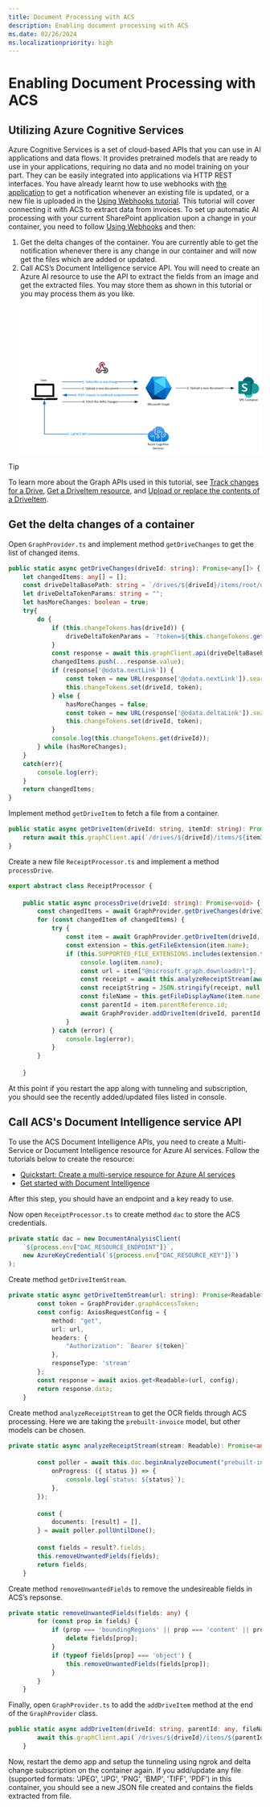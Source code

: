 ```yaml
---
title: Document Processing with ACS
description: Enabling document processing with ACS
ms.date: 02/26/2024
ms.localizationpriority: high
---
```


# Enabling Document Processing with ACS

## Utilizing Azure Cognitive Services
Azure Cognitive Services is a set of cloud-based APIs that you can use in AI applications and data flows. It provides pretrained models that are ready to use in your applications, requiring no data and no model training on your part. They can be easily integrated into applications via HTTP REST interfaces.
You have already learnt how to use webhooks with [the application](https://learn.microsoft.com/en-us/training/modules/sharepoint-embedded-create-app/) to get a notification whenever an existing file is updated, or a new file is uploaded in the [Using Webhooks tutorial](https://learn.microsoft.com/en-us/sharepoint/dev/embedded/tutorials/using-webhooks). This tutorial will cover connecting it with ACS to extract data from invoices.
To set up automatic AI processing with your current SharePoint application upon a change in your container, you need to follow [Using Webhooks](https://learn.microsoft.com/en-us/sharepoint/dev/embedded/tutorials/using-webhooks) and then:
1.	Get the delta changes of the container. You are currently able to get the notification whenever there is any change in our container and will now get the files which are added or updated.
2.	Call ACS’s Document Intelligence service API. You will need to create an Azure AI resource to use the API to extract the fields from an image and get the extracted files. You may store them as shown in this tutorial or you may process them as you like.
![document-processing](../images/Document-Processing.png)

> [!TIP]
> To learn more about the Graph APIs used in this tutorial, see [Track changes for a Drive](https://onedrive.visualstudio.com/OneDrive%20Service/_git/apidocs?path=/docs/rest-api/api/driveitem_delta.md), [Get a DriveItem resource](https://onedrive.visualstudio.com/OneDrive%20Service/_git/apidocs?path=/docs/rest-api/api/driveitem_get.md), and [Upload or replace the contents of a DriveItem](https://onedrive.visualstudio.com/OneDrive%20Service/_git/apidocs?path=/docs/rest-api/api/driveitem_put_content.md).


## Get the delta changes of a container
Open `GraphProvider.ts` and implement method `getDriveChanges` to get the list of changed items.
```ts
public static async getDriveChanges(driveId: string): Promise<any[]> {
    let changedItems: any[] = [];
    const driveDeltaBasePath: string = `/drives/${driveId}/items/root/delta`;
    let driveDeltaTokenParams: string = "";
    let hasMoreChanges: boolean = true;
    try{
        do {
            if (this.changeTokens.has(driveId)) {
                driveDeltaTokenParams = `?token=${this.changeTokens.get(driveId)}`
            }
            const response = await this.graphClient.api(driveDeltaBasePath + driveDeltaTokenParams).get();
            changedItems.push(...response.value);
            if (response['@odata.nextLink']) {
                const token = new URL(response['@odata.nextLink']).searchParams.get('token');
                this.changeTokens.set(driveId, token);
            } else {
                hasMoreChanges = false;
                const token = new URL(response['@odata.deltaLink']).searchParams.get('token');
                this.changeTokens.set(driveId, token);
            }
            console.log(this.changeTokens.get(driveId));
        } while (hasMoreChanges);
    }
    catch(err){
        console.log(err);
    }
    return changedItems;
}
```

Implement method `getDriveItem` to fetch a file from a container.
```ts
public static async getDriveItem(driveId: string, itemId: string): Promise<any> {
    return await this.graphClient.api(`/drives/${driveId}/items/${itemId}`).get();
}
```

Create a new file `ReceiptProcessor.ts` and implement a method `processDrive`.
```ts
export abstract class ReceiptProcessor {

    public static async processDrive(driveId: string): Promise<void> {
        const changedItems = await GraphProvider.getDriveChanges(driveId);
        for (const changedItem of changedItems) {
            try {
                const item = await GraphProvider.getDriveItem(driveId, changedItem.id);
                const extension = this.getFileExtension(item.name);
                if (this.SUPPORTED_FILE_EXTENSIONS.includes(extension.toLowerCase())) {
                    console.log(item.name);
                    const url = item["@microsoft.graph.downloadUrl"];
                    const receipt = await this.analyzeReceiptStream(await this.getDriveItemStream(url));
                    const receiptString = JSON.stringify(receipt, null, 2)
                    const fileName = this.getFileDisplayName(item.name) + "-extracted-fields.json";
                    const parentId = item.parentReference.id;
                    await GraphProvider.addDriveItem(driveId, parentId, fileName, receiptString);
                }
            } catch (error) {
                console.log(error);
            }
        }

    }
```  

At this point if you restart the app along with tunneling and subscription, you should see the recently added/updated files listed in console.

## Call ACS's Document Intelligence service API
To use the ACS Document Intelligence APIs, you need to create a Multi-Service or Document Intelligence resource for Azure AI services. Follow the tutorials below to create the resource:
- [Quickstart: Create a multi-service resource for Azure AI services](https://learn.microsoft.com/en-us/azure/ai-services/multi-service-resource?tabs=windows&pivots=azportal)
- [Get started with Document Intelligence](https://learn.microsoft.com/en-gb/azure/ai-services/document-intelligence/quickstarts/get-started-sdks-rest-api?view=doc-intel-3.1.0&viewFallbackFrom=form-recog-3.0.0&preserve-view=true&pivots=programming-language-javascript)

After this step, you should have an endpoint and a key ready to use.

Now open `ReceiptProcessor.ts` to create method `dac` to store the ACS credentials.
```ts
private static dac = new DocumentAnalysisClient(
    `${process.env["DAC_RESOURCE_ENDPOINT"]}`,
    new AzureKeyCredential(`${process.env["DAC_RESOURCE_KEY"]}`)
);
```

Create method `getDriveItemStream`.
```ts
private static async getDriveItemStream(url: string): Promise<Readable> {
        const token = GraphProvider.graphAccessToken;
        const config: AxiosRequestConfig = {
            method: "get",
            url: url,
            headers: {
                "Authorization": `Bearer ${token}`
            },
            responseType: 'stream'
        };
        const response = await axios.get<Readable>(url, config);
        return response.data;
    }
```

Create method `analyzeReceiptStream` to get the OCR fields through ACS processing. Here we are taking the `prebuilt-invoice` model, but other models can be chosen.
```ts
private static async analyzeReceiptStream(stream: Readable): Promise<any> {

        const poller = await this.dac.beginAnalyzeDocument("prebuilt-invoice", stream, {
            onProgress: ({ status }) => {
                console.log(`status: ${status}`);
            },
        });

        const {
            documents: [result] = [],
        } = await poller.pollUntilDone();

        const fields = result?.fields;
        this.removeUnwantedFields(fields);
        return fields;
    }
```

Create method `removeUnwantedFields` to remove the undesireable fields in ACS’s repsonse.
```ts 
private static removeUnwantedFields(fields: any) {
        for (const prop in fields) {
            if (prop === 'boundingRegions' || prop === 'content' || prop === 'spans') {
                delete fields[prop];
            }
            if (typeof fields[prop] === 'object') {
                this.removeUnwantedFields(fields[prop]);
            }
        }
    }
```

Finally, open `GraphProvider.ts` to add the `addDriveItem` method at the end of the `GraphProvider` class.
```ts 
public static async addDriveItem(driveId: string, parentId: any, fileName: string, receiptString: string) {
        await this.graphClient.api(`/drives/${driveId}/items/${parentId}:/${fileName}:/content`).put(receiptString);
    }
```

Now, restart the demo app and setup the tunneling using ngrok and delta change subscription on the container again.
If you add/update any file (supported formats: 'JPEG', 'JPG', 'PNG', 'BMP', 'TIFF', 'PDF') in this container, you should see a new JSON file created and contains the fields extracted from file.
